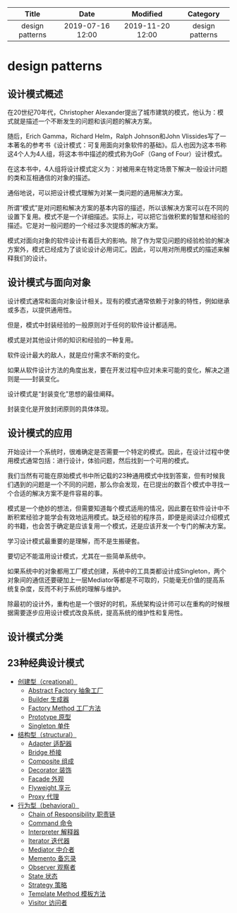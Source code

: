 | Title                | Date             | Modified         | Category          |
|:--------------------:|:----------------:|:----------------:|:-----------------:|
| design patterns      | 2019-07-16 12:00 | 2019-11-20 12:00 | design patterns   |



# design patterns


## 设计模式概述


在20世纪70年代，Christopher Alexander提出了城市建筑的模式，他认为：模式就是描述一个不断发生的问题和该问题的解决方案。

随后，Erich Gamma，Richard Helm，Ralph Johnson和John Vlissides写了一本著名的参考书《设计模式：可复用面向对象软件的基础》。后人也因为这本书称这4个人为4人组，将这本书中描述的模式称为GoF（Gang of Four）设计模式。

在这本书中，4人组将设计模式定义为：对被用来在特定场景下解决一般设计问题的类和互相通信的对象的描述。

通俗地说，可以把设计模式理解为对某一类问题的通用解决方案。



所谓“模式”是对问题和解决方案的基本内容的描述，所以该解决方案可以在不同的设置下复用。模式不是一个详细描述。实际上，可以把它当做积累的智慧和经验的描述。它是对一般问题的一个经过多次提炼的解决方案。


模式对面向对象的软件设计有着巨大的影响。除了作为常见问题的经验检验的解决方案外，模式已经成为了谈论设计必用词汇。因此，可以用对所用模式的描述来解释我们的设计。


## 设计模式与面向对象
设计模式通常和面向对象设计相关。现有的模式通常依赖于对象的特性，例如继承或多态，以提供通用性。

但是，模式中封装经验的一般原则对于任何的软件设计都适用。

模式是对其他设计师的知识和经验的一种复用。




软件设计最大的敌人，就是应付需求不断的变化。

如果从软件设计方法的角度出发，要在开发过程中应对未来可能的变化，解决之道则是——封装变化。

设计模式是“封装变化”思想的最佳阐释。

封装变化是开放封闭原则的具体体现。



## 设计模式的应用

开始设计一个系统时，很难确定是否需要一个特定的模式。因此，在设计过程中使用模式通常包括：进行设计，体验问题，然后找到一个可用的模式。

我们当然有可能在原始模式书中所记载的23种通用模式中找到答案，但有时候我们遇到的问题是一个不同的问题，那么你会发现，在已提出的数百个模式中寻找一个合适的解决方案不是件容易的事。

模式是一个绝妙的想法，但需要知道每个模式适用的情况，因此要在软件设计中不断积累经验才能学会有效地运用模式。缺乏经验的程序员，即便是阅读过介绍模式的书籍，也会苦于确定是应该复用一个模式，还是应该开发一个专门的解决方案。


学习设计模式最重要的是理解，而不是生搬硬套。



要切记不能滥用设计模式，尤其在一些简单系统中。

如果系统中的对象都用工厂模式创建，系统中的工具类都设计成Singleton，两个对象间的通信还要硬加上一层Mediator等都是不可取的，只能毫无价值的提高系统复杂度，反而不利于系统的理解与维护。

除最初的设计外，重构也是一个很好的时机，系统架构设计师可以在重构的时候根据需要逐步应用设计模式改良系统，提高系统的维护性和复用性。




## 设计模式分类





## 23种经典设计模式

- [创建型（creational）](./creational/README.md)
    - [Abstract Factory 抽象工厂](./creational/abstract_factory.md)
    - [Builder 生成器](./creational/builder.md)
    - [Factory Method 工厂方法](./creational/factory_method.md)
    - [Prototype 原型](./creational/prototype.md)
    - [Singleton 单件](./creational/singleton.md)
- [结构型（structural）](./structural/README.md)
    - [Adapter 适配器](./structural/adapter.md)
    - [Bridge 桥接](./structural/bridge.md)
    - [Composite 组成](./structural/composite.md)
    - [Decorator 装饰](./structural/decorator.md)
    - [Facade 外观](./structural/facade.md)
    - [Flyweight 享元](./structural/flyweight.md)
    - [Proxy 代理](./structural/proxy.md)
- [行为型（behavioral）](./behavioral/README.md)
    - [Chain of Responsibility 职责链](./behavioral/chain_of_responsibility.md)
    - [Command 命令](./behavioral/command.md)
    - [Interpreter 解释器](./behavioral/interpreter.md)
    - [Iterator 迭代器](./behavioral/iterator.md)
    - [Mediator 中介者](./behavioral/mediator.md)
    - [Memento 备忘录](./behavioral/memento.md)
    - [Observer 观察者](./behavioral/observer.md)
    - [State 状态](./behavioral/state.md)
    - [Strategy 策略](./behavioral/strategy.md)
    - [Template Method 模板方法](./behavioral/template_method.md)
    - [Visitor 访问者](./behavioral/visitor.md)


